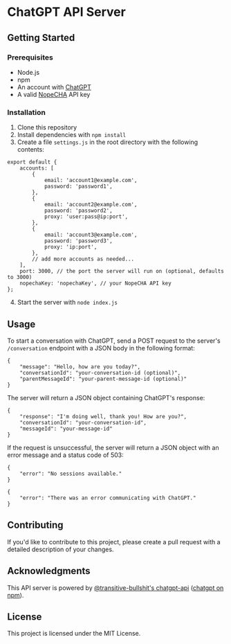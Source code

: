 # ChatGPT API Server

## Getting Started

### Prerequisites
- Node.js
- npm
- An account with [ChatGPT](https://chat.openai.com/chat)
- A valid [NopeCHA](https://nopecha.com/) API key

### Installation
1. Clone this repository
2. Install dependencies with `npm install`
3. Create a file `settings.js` in the root directory with the following contents:
```JS
export default {
    accounts: [
        {
            email: 'account1@example.com',
            password: 'password1',
        },
        {
            email: 'account2@example.com',
            password: 'password2',
            proxy: 'user:pass@ip:port',
        },
        {
            email: 'account3@example.com',
            password: 'password3',
            proxy: 'ip:port',
        },
        // add more accounts as needed...
    ],
    port: 3000, // the port the server will run on (optional, defaults to 3000)
    nopechaKey: 'nopechaKey', // your NopeCHA API key
};
```
4. Start the server with `node index.js`

## Usage
To start a conversation with ChatGPT, send a POST request to the server's `/conversation` endpoint with a JSON body in the following format:
```
{
    "message": "Hello, how are you today?",
    "conversationId": "your-conversation-id (optional)",
    "parentMessageId": "your-parent-message-id (optional)"
}
```
The server will return a JSON object containing ChatGPT's response:
```
{
    "response": "I'm doing well, thank you! How are you?",
    "conversationId": "your-conversation-id",
    "messageId": "your-message-id"
}
```

If the request is unsuccessful, the server will return a JSON object with an error message and a status code of 503:
```
{
    "error": "No sessions available."
}
```
```
{
    "error": "There was an error communicating with ChatGPT."
}
```

## Contributing
If you'd like to contribute to this project, please create a pull request with a detailed description of your changes.

## Acknowledgments
This API server is powered by [@transitive-bullshit's chatgpt-api](https://github.com/transitive-bullshit/chatgpt-api) ([chatgpt on npm](https://www.npmjs.com/package/chatgpt)).

## License
This project is licensed under the MIT License.
